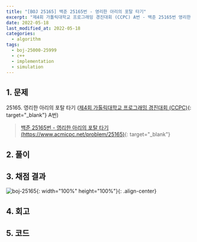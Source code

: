 ```yaml
---
title: "[BOJ 25165] 백준 25165번 - 영리한 아리의 포탈 타기"
excerpt: "제4회 가톨릭대학교 프로그래밍 경진대회 (CCPC) A번 - 백준 25165번 영리한 아리의 포탈 타기 풀이"
date: 2022-05-18
last_modified_at: 2022-05-18
categories:
  - algorithm
tags:
  - boj-25000-25999
  - c++
  - implementation
  - simulation
---
```


## 1. 문제
$25165$. 영리한 아리의 포탈 타기 ([제4회 가톨릭대학교 프로그래밍 경진대회 (CCPC)](https://burningfalls.github.io/contest/ccpc-baekjoon-contest/){: target="_blank"} A번)

> [백준 25165번 - 영리한 아리의 포탈 타기 (https://www.acmicpc.net/problem/25165)](https://www.acmicpc.net/problem/25165){: target="_blank"}

## 2. 풀이



## 3. 채점 결과

![boj-25165](https://user-images.githubusercontent.com/30232837/168978456-35cd19c9-0143-449d-868a-f037e88f4863.png "boj-25165"){: width="100%" height="100%"}{: .align-center}

## 4. 회고



## 5. 코드

<script src="https://gist.github.com/BurningFalls/9e04dbe5b739007d5c0d6d6336bbd463.js"></script>